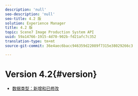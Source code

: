 ```yaml
---
description: 'null'
seo-description: 'null'
seo-title: 4.2 版
solution: Experience Manager
title: 4.2 版
topic: Scene7 Image Production System API
uuid: 59a14766-1915-4d70-902b-fd21afc7c352
translation-type: tm+mt
source-git-commit: 36e4aec6bacc946359d22089f7315e38029266c3

---
```



# Version 4.2{#version}

* [数据类型：新增和已修改](r-4-2-types.md)
